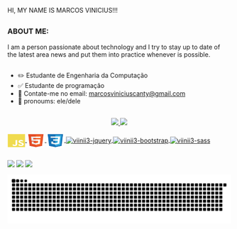  HI, MY NAME IS MARCOS VINICIUS!!! 
 ##
 ### ABOUT ME:
 I am a person passionate about technology and I try to stay up to date of the latest area news and put them into practice whenever is possible.
 ##
- ✏️ Estudante de Engenharia da Computação
- ✅ Estudante de programação
- 📧 Contate-me no email: marcosviniciuscanty@gmail.com
- 🙂 pronoums: ele/dele
 ##
<div align="center">
  <a href="https://github.com/viinii3">
  <img height="180em" src="https://github-readme-stats.vercel.app/api?username=viinii3&show_icons=true&theme=tokyonight&include_all_commits=true&count_private=true"/>
  <img height="180em" src="https://github-readme-stats.vercel.app/api/top-langs/?username=viinii3&layout=compact&langs_count=7&theme=tokyonight"/>
</div>
 <div>
  <div style="display: inline_block"><br>
   <img align="center" alt="viinii3-Js" height="30" width="40" src="https://raw.githubusercontent.com/devicons/devicon/master/icons/javascript/javascript-plain.svg">
   <img align="center" alt="viinii3-HTML" height="30" width="40" src="https://raw.githubusercontent.com/devicons/devicon/master/icons/html5/html5-original.svg">
   <img align="center" alt="viinii3-CSS" height="30" width="40" src="https://raw.githubusercontent.com/devicons/devicon/master/icons/css3/css3-original.svg">
   <img align="center" alt="viinii3-jquery" height="30" width="40" src="https://cdn.jsdelivr.net/gh/devicons/devicon/icons/jquery/jquery-plain-wordmark.svg" />
   <img align="center" alt="viinii3-bootstrap" height="30" width="40" src="https://cdn.jsdelivr.net/gh/devicons/devicon/icons/bootstrap/bootstrap-original-wordmark.svg" />
   <img align="center" alt="viinii3-sass" height="30" width="40" src="https://cdn.jsdelivr.net/gh/devicons/devicon/icons/sass/sass-original.svg" />   
 </div>
 
  ##
  <div>
  <a href="https://instagram.com/viinii__3" target="_blank"><img src="https://img.shields.io/badge/-Instagram-%23E4405F?style=for-the-badge&logo=instagram&logoColor=white" target="_blank"></a>
  <a href = "mailto:marcosviniciuscanty@gmail.com"><img src="https://img.shields.io/badge/-Gmail-%23333?style=for-the-badge&logo=gmail&logoColor=white" target="_blank"></a>
  <a href="https://www.linkedin.com/in/marcos-vinicius-clemente-cavalcanti-5194a4199" target="_blank"><img src="https://img.shields.io/badge/-LinkedIn-%230077B5?style=for-the-badge&logo=linkedin&logoColor=white" 
     target="_blank"></a> 

   ![Snake animation](https://github.com/viinii3/viinii3/blob/output/github-contribution-grid-snake.svg)
  </div>
 

  
